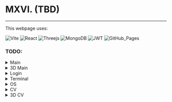 # MXVI. (TBD)
---

This webpage uses:


![Vite](https://img.shields.io/badge/vite-%23646CFF.svg?style=for-the-badge&logo=vite&logoColor=white)
![React](https://img.shields.io/badge/react-%2320232a.svg?style=for-the-badge&logo=react&logoColor=%2361DAFB)
![Threejs](https://img.shields.io/badge/threejs-black?style=for-the-badge&logo=three.js&logoColor=white)
![MongoDB](https://img.shields.io/badge/MongoDB-%234ea94b.svg?style=for-the-badge&logo=mongodb&logoColor=white)
![JWT](https://img.shields.io/badge/JWT-black?style=for-the-badge&logo=JSON%20web%20tokens)
![GitHub_Pages](https://img.shields.io/badge/github_pages-black?style=for-the-badge&logo=github&logoColor=white)

### TODO:
<details>
<summary>Main</summary>
This will include the following:

- [ ] A button for switching to 3D mode
- [ ] A button for switching to the terminal
- [ ] A Sign in button
- [ ] A Sign up button
- [x] A button to reach CV

</details>
<details>
<summary>3D Main </summary>
This will include the following:

- [ ] A button for switching to 2D mode
- [ ] A button for switching to the terminal
- [ ] A Sign in button
- [ ] A Sign up button
- [ ] A button to reach 3D CV

</details>
<details>
<summary>Login</summary>
Basic login using ==JWT token==.
</details>
<details>
<summary>Terminal</summary>
This will include the following commands:

- [x]  `help`
- [x]  `open` (for socails)
- [x]  `download` (for cv pdf)
- [x]  `emoji` (for some emoji art)
- [ ]  `connect` (for mailing/contacting me)
- [ ]  `goto` (for page switching)
- [ ]  `signin`
- [ ]  `signup`
- [x]  `showme` (shows livecam)
- [x]  `clear`
- [x]  `banner`
- [x]  `exit`

</details>
<details>
<summary>OS</summary>
This will include the following:

- [x] Buttons for each page
- [ ] Make Buttons Pretty
- [x] Windows for open pages
- [ ] Make Windows Better

</details>
<details>
<summary>CV</summary>
This will include the following:

- [ ] A button for switching to 3D mode
- [x] A download button

</details>
<details>
<summary>3D CV</summary>
This will include the following:

- [ ] A button for switching to 2D mode
- [ ] A download button (2D PDF)

</details>